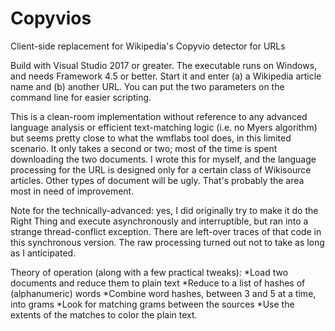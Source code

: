 # Copyvios
Client-side replacement for Wikipedia's Copyvio detector for URLs

Build with Visual Studio 2017 or greater. The executable runs on Windows, and needs Framework 4.5 or better. Start it and enter (a) a Wikipedia article name and (b) another URL. You can put the two parameters on the command line for easier scripting.

This is a clean-room implementation without reference to any advanced language analysis or efficient text-matching logic (i.e. no Myers algorithm) but seems pretty close to what the wmflabs tool does, in this limited scenario. It only takes a second or two; most of the time is spent downloading the two documents. I wrote this for myself, and the language processing for the URL is designed only for a certain class of Wikisource articles. Other types of document will be ugly. That's probably the area most in need of improvement.


Note for the technically-advanced: yes, I did originally try to make it do the Right Thing and execute asynchronously and interruptible, but ran into a strange thread-conflict exception. There are left-over traces of that code in this synchronous version. The raw processing turned out not to take as long as I anticipated.

Theory of operation (along with a few practical tweaks):
*Load two documents and reduce them to plain text
*Reduce to a list of hashes of (alphanumeric) words
*Combine word hashes, between 3 and 5 at a time, into grams
*Look for matching grams between the sources
*Use the extents of the matches to color the plain text.

